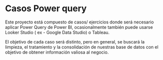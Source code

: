 # Casos Power query

Este proyecto está compuesto de casos/ ejercicios donde será necesario aplicar Power Query de Power BI, ocasionalmente también puede usarse Looker Studio ( ex - Google Data Studio) o Tableau.

El objetivo de cada caso será distinto, pero en general, se buscará la limpieza, el tratamiento y la consolidación de nuestras base de datos con el objetivo de obtener información valiosa al negocio.

